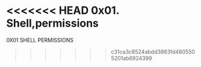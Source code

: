 <<<<<<< HEAD
0x01. Shell,permissions
=======
0X01 SHELL PERMISSIONS
>>>>>>> c31ca3c8524abdd3983fd4805505201ab6924399
